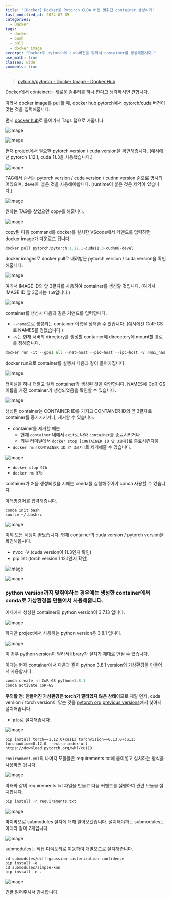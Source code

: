 ```yaml
---
title: "[Docker] Docker로 Pytorch CUDA 버전 맞춰진 container 생성하기"
last_modified_at: 2024-07-09
categories:
  - Docker
tags:
  - docker
  - push
  - pull
  - docker image
excerpt: "Docker로 pytorch와 cuda버전을 맞춰서 container를 생성해봅시다."
use_math: true
classes: wide
comments: true
---
```


> [pytorch/pytorch - Docker Image - Docker Hub](https://hub.docker.com/r/pytorch/pytorch)

Docker에서 container는 새로운 컴퓨터를 하나 판다고 생각하시면 편합니다.

따라서 docker image를 pull할 때, docker hub pytorch에서 pytorch/cuda 버전이 맞는 것을 입력해줍니다.

먼저 [docker hub](https://hub.docker.com/r/pytorch/pytorch)로 들어가서 Tags 탭으로 가줍니다.

![image](https://github.com/user-attachments/assets/7be81276-aed4-4cd3-8647-0bad90ada094)

![image](https://github.com/user-attachments/assets/695e43a7-15f2-4c4e-8359-20c2fca7af15)

현재 project에서 필요한 pytorch version / cuda version을 확인해줍니다. (예시에선 pytorch 1.12.1, cuda 11.3을 사용했습니다.)

![image](https://github.com/user-attachments/assets/4141c5cf-db58-40b3-b70e-a45a56318f1e)

TAG에서 순서는 pytorch version / cuda version / cudnn version 순으로 명시되어있으며, devel이 붙은 것을 사용해야합니다. (runtime이 붙은 것은 제약이 있습니다.)

![image](https://github.com/user-attachments/assets/184d3436-7a3b-47fb-a653-3ba3c980cc3f)

원하는 TAG를 찾았으면 copy를 해줍니다.

![image](https://github.com/user-attachments/assets/ae3abf89-2dab-463e-b963-dbad274e7805)

copy된 다음 command를 docker를 설치한 VScode에서 커맨드를 입력하면 docker image가 다운로드 됩니다.

```python
docker pull pytorch/pytorch:1.12.1-cuda11.3-cudnn8-devel
```

docker images로 docker pull로 내려받은 pytorch version / cuda version을 확인해줍니다.

![image](https://github.com/user-attachments/assets/569c62e2-2b3f-4171-8852-570f09517e14)

여기서 IMAGE ID의 앞 3글자를 사용하여 container를 생성할 것입니다. (여기서 IMAGE ID 앞 3글자는 `fa5`입니다.)

![image](https://github.com/user-attachments/assets/f5016b9a-c4fa-4cf4-acf6-3b16b3c308ee)

container를 생성시 다음과 같은 커맨드를 입력합니다. 

- `--name`으로 생성되는 container 이름을 정해줄 수 있습니다. (예시에선 CoR-GS로 NAMES를 정했습니다.)
- `-v`는 현재 서버의 directory를 생성할 container에 dircectory에 mount할 경로를 정해줍니다.

```python
docker run -it --gpus all --net=host --pid=host --ipc=host -v /mai_nas:/mai_nas --name CoR-GS fa5 /bin/bash
```

docker run으로 container를 실행시 다음과 같이 들어가집니다.

![image](https://github.com/user-attachments/assets/4033a939-8bdf-4a23-92fc-36dc58bbd705)

터미널을 하나 더열고 실제 container가 생성된 것을 확인합니다. NAMES에 CoR-GS 이름을 가진 container가 생성되었음을 확인할 수 있습니다.

![image](https://github.com/user-attachments/assets/671cd559-2879-463a-b868-9f69b1e10d68)

생성된 container는 CONTAINER ID를 가지고 CONTAINER ID의 앞 3글자로 container를 중지시키거나, 제거할 수 있습니다.

- container를 제거할 때는
  - 현재 `container` 내에서 `exit`로 나와 `container`를 종료시키거나
  - 외부 터미널에서 `docker stop [CONTAINER ID 앞 3글자]`로 종료시킨다음
- `docker rm [CONTAINER ID 앞 3글자]`로 제거해줄 수 있습니다.

![image](https://github.com/user-attachments/assets/827e24cd-c32a-4d35-bdd3-b3f7a0444a44)

- `docker stop 97b`
- `docker rm 97b`

container가 처음 생성되었을 시에는 conda를 실행해주어야 conda 사용할 수 있습니다.

아래명령어를 입력해줍니다.

```terminal
conda init bash
source ~/.bashrc
```  

![image](https://github.com/user-attachments/assets/ad79305d-93b3-47c5-ab2b-4c3e3e31bb16)

이제 모든 세팅이 끝났습니다. 현재 container의 cuda version / pytorch version을 확인해봅시다.

- nvcc -V (cuda version이 11.3인지 확인)
- pip list (torch version 1.12.1인지 확인)

![image](https://github.com/user-attachments/assets/410a457b-4a19-4ca4-8c3b-30af4f7cea57)

![image](https://github.com/user-attachments/assets/d3e42c35-9836-496d-a0d6-a0921338bbbd)

### python version까지 맞춰야하는 경우에는 생성한 container에서 conda로 가상환경을 만들어서 사용해줍니다.

예제에서 생성한 container의 python version이 3.7.13 입니다.

![image](https://github.com/user-attachments/assets/396fdb42-17c5-4500-af4d-c3d08390fdbf)

하지만 project에서 사용하는 python version은 3.8.1 입니다.

![image](https://github.com/user-attachments/assets/ba27fab7-e8a1-487f-81f5-d7f4010ae637)

이 경우 python version이 달라서 library가 설치가 제대로 안될 수 있습니다.

이때는 현재 container에서 다음과 같이 python 3.8.1 version의 가상환경을 만들어서 사용합시다.

```python
conda create -n CoR-GS python=3.8.1
conda activate CoR-GS
```

**주의할 점**: **만들어진 가상환경은 torch가 깔려있지 않은 상태**이므로 제일 먼저, cuda version / torch version이 맞는 것을 [pytorch org previous versions](https://pytorch.org/get-started/previous-versions/)에서 찾아서 설치해줍니다.

- `pip`로 설치해줍시다.

![image](https://github.com/user-attachments/assets/8513c30f-00cb-4bc9-97f2-8c32c12187fb)

```terminal
pip install torch==1.12.0+cu113 torchvision==0.13.0+cu113 torchaudio==0.12.0 --extra-index-url https://download.pytorch.org/whl/cu113
```

`environment.yml`의 나머지 모듈들은 requirements.txt에 붙여넣고 설치하는 방식을 사용하면 됩니다.

![image](https://github.com/user-attachments/assets/9d259f1e-93f1-4832-ad42-292d099837c9)

아래와 같이 requirements.txt 파일을 만들고 다음 커맨드를 실행하여 관련 모듈을 설치합니다.

```python
pip install -r requirements.txt
```

![image](https://github.com/user-attachments/assets/f868c17d-79fb-4295-8ef7-ee373a0e4240)

마지막으로 submodules 설치에 대해 알아보겠습니다. 설치해야하는 submodules는 아래와 같이 2개입니다.

![image](https://github.com/user-attachments/assets/877ffff2-cb94-4e54-9cbf-a48ea810bdee)

submodules는 직접 디렉토리로 이동하여 개발모드로 설치해줍니다.

```terminal
cd submodules/diff-gaussian-rasterization-confidence
pip install -e .
cd submodules/simple-knn
pip install -e .
```

![image](https://github.com/user-attachments/assets/283bcbb0-b418-4baa-a9ea-ebab12348152)


긴글 읽어주셔서 감사합니다.

